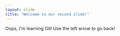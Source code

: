 ```yaml
---
layout: slide
title: "Welcome to our second slide!"
---
```

Oops, I'm learning Git!
Use the left arrow to go back!